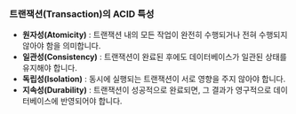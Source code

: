 ### 트랜잭션(Transaction)의 ACID 특성

* **원자성(Atomicity)** : 트랜잭션 내의 모든 작업이 완전히 수행되거나 전혀 수행되지 않아야 함을 의미합니다.
* **일관성(Consistency)** : 트랜잭션이 완료된 후에도 데이터베이스가 일관된 상태를 유지해야 합니다.
* **독립성(Isolation)** : 동시에 실행되는 트랜잭션이 서로 영향을 주지 않아야 합니다.
* **지속성(Durability)** : 트랜잭션이 성공적으로 완료되면, 그 결과가 영구적으로 데이터베이스에 반영되어야 합니다.
